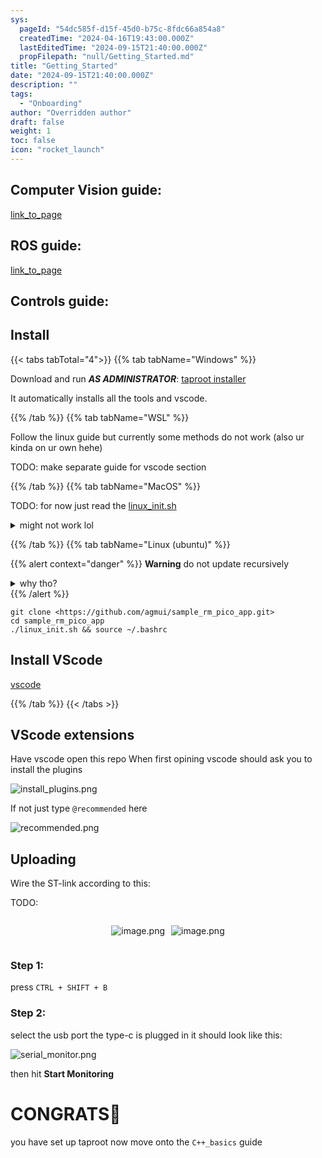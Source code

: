 ```yaml
---
sys:
  pageId: "54dc585f-d15f-45d0-b75c-8fdc66a854a8"
  createdTime: "2024-04-16T19:43:00.000Z"
  lastEditedTime: "2024-09-15T21:40:00.000Z"
  propFilepath: "null/Getting_Started.md"
title: "Getting_Started"
date: "2024-09-15T21:40:00.000Z"
description: ""
tags:
  - "Onboarding"
author: "Overridden author"
draft: false
weight: 1
toc: false
icon: "rocket_launch"
---
```


## Computer Vision guide:

[link_to_page](86d45bc0-388b-4d26-8848-44f255f73d0e)

## ROS guide:

[link_to_page](3c76c1de-ec8f-46d6-8b0a-294005edc2d5)

## Controls guide:

## Install

{{< tabs tabTotal="4">}}
{{% tab tabName="Windows" %}}

Download and run _**AS ADMINISTRATOR**_: [taproot installer](https://github.com/Thornbots/TeachingFreshies/releases/tag/1.0)

It automatically installs all the tools and vscode.

{{% /tab %}}
{{% tab tabName="WSL" %}}

Follow the linux guide but currently some methods do not work (also ur kinda on ur own hehe)

TODO: make separate guide for vscode section

{{% /tab %}}
{{% tab tabName="MacOS" %}}

TODO: for now just read the [linux_init.sh](https://github.com/agmui/sample_rm_pico_app/blob/main/linux_init.sh)

<details>
<summary>might not work lol</summary>

`brew install libusb pkg-config`

Next install: [vscode](https://code.visualstudio.com/Download)

</details>

{{% /tab %}}
{{% tab tabName="Linux (ubuntu)" %}}

{{% alert context="danger" %}}
**Warning** do not update recursively
<details>
<summary>why tho?</summary>
There are some submodules that may go on for a while (like tinyusb) and I highly
recommend you don't need to get them.
If you want to see what submodules I update just look in `linux_init.sh`
</details>
{{% /alert %}}

```shell
git clone <https://github.com/agmui/sample_rm_pico_app.git>
cd sample_rm_pico_app
./linux_init.sh && source ~/.bashrc
```

## Install VScode

[vscode](https://code.visualstudio.com/Download)

{{% /tab %}}
{{< /tabs >}}

## VScode extensions

Have vscode open this repo
When first opining vscode should ask you to install the plugins

![install_plugins.png](https://prod-files-secure.s3.us-west-2.amazonaws.com/d518164a-d88e-44d1-a4ee-3adb3bd8bce0/89bd30f0-1825-4e77-867b-0a41ce370880/install_plugins.png?X-Amz-Algorithm=AWS4-HMAC-SHA256&X-Amz-Content-Sha256=UNSIGNED-PAYLOAD&X-Amz-Credential=ASIAZI2LB466X2X5ISYP%2F20250205%2Fus-west-2%2Fs3%2Faws4_request&X-Amz-Date=20250205T070752Z&X-Amz-Expires=3600&X-Amz-Security-Token=IQoJb3JpZ2luX2VjECcaCXVzLXdlc3QtMiJHMEUCIQCTtjF3wSbsvoEJ4fBri6%2FU191aqxGleq7xpah6gOtCzgIgEsHP%2FA%2FnbpQWK1mHbX1SYkgClXnSheK9%2FntQx2DucrMq%2FwMIQBAAGgw2Mzc0MjMxODM4MDUiDMTYa4jHtCVM7kqrGCrcA0BI8PJ6%2FGPfY%2Bxfx%2BpC0si0Jduaoqy9EIc2aGGrt%2FdTcRukla1gNgFGoZ%2Fdm7Yjm5gWq0KlApfmXJpwGH6eaqkoxe9koy2UHvBEjO2IFKAaLGTUMNr5KLXn7xW4mKCh3u4HO57bHwDEFxA5j66veMLvio7pZPYvp7hMfGaS5xvVqnw7hW8fQ%2BEz1BbXfWHxhwKkKSJ7JvprmvcKLMUpOhHWctbSJCXADRiz0zYSJmzT0QmbvM4mohs1b5sH20kfdJNxfDcvgaVD94YTN3IdQ7uTHtAg6bx%2BTxkfVgWhkpa2jt8PEly8GtrDrTCPUur0KnJnbG%2BpV6vtf2jkgNYIrJXUixSpUP3p63fKulXB8oG%2FNs5GWfQ0R45XFbpee11PMGf4Dm3l2Yc7UXvRmTnOMIVmBVfhpi6WtXyBLRNk%2FpQ3frFpHd%2FMdBZXRV2qSpy8yzViS4ARnvoYpnz2beGaki4JTeGBhYLkDPdcEGgRHpUfUm6NzuHWLn7QYffKtb34v2xbZPatYTnvUmWu%2FCo4r6%2Be22vRjfhAggzLh2HY1%2FhO8v4WfyDkcOkEBuzWDmG9HkcdG7oHcNa8EkotaXzGmNxO%2F4BlWeZtCl3%2FLkrdwG2Ic6NyPT2%2FbPBJvuHuMIOXjL0GOqUB7a658tX4OEIqrofvoH22Lcsl9BNg0by6kp3GoDZVA73SIF2%2B1F13psuK6YAtuN6jbGiDJ%2BtIX0WC460MNEaTu9Viiz0reZl1YSjFXkM4tAm9tv8EiK%2Fkgv65Pur%2F5CeYkdN5MRzB2hVQP7e%2B%2BLwIv3s1HR4F9e6r77ElyrhmV0fTKi1b0RMEG6GSOmE7%2Fjx7J1pw0Q8rp3Ay44hvpIfaUfo%2FcsVT&X-Amz-Signature=79e6f798636410a0bdda91483141969cab68890bab4d75f4b1b2d673abdebcf1&X-Amz-SignedHeaders=host&x-id=GetObject)

If not just type `@recommended` here  

![recommended.png](https://prod-files-secure.s3.us-west-2.amazonaws.com/d518164a-d88e-44d1-a4ee-3adb3bd8bce0/61e661e9-5d85-4dfc-be0d-8d2097a5e793/recommended.png?X-Amz-Algorithm=AWS4-HMAC-SHA256&X-Amz-Content-Sha256=UNSIGNED-PAYLOAD&X-Amz-Credential=ASIAZI2LB466X2X5ISYP%2F20250205%2Fus-west-2%2Fs3%2Faws4_request&X-Amz-Date=20250205T070752Z&X-Amz-Expires=3600&X-Amz-Security-Token=IQoJb3JpZ2luX2VjECcaCXVzLXdlc3QtMiJHMEUCIQCTtjF3wSbsvoEJ4fBri6%2FU191aqxGleq7xpah6gOtCzgIgEsHP%2FA%2FnbpQWK1mHbX1SYkgClXnSheK9%2FntQx2DucrMq%2FwMIQBAAGgw2Mzc0MjMxODM4MDUiDMTYa4jHtCVM7kqrGCrcA0BI8PJ6%2FGPfY%2Bxfx%2BpC0si0Jduaoqy9EIc2aGGrt%2FdTcRukla1gNgFGoZ%2Fdm7Yjm5gWq0KlApfmXJpwGH6eaqkoxe9koy2UHvBEjO2IFKAaLGTUMNr5KLXn7xW4mKCh3u4HO57bHwDEFxA5j66veMLvio7pZPYvp7hMfGaS5xvVqnw7hW8fQ%2BEz1BbXfWHxhwKkKSJ7JvprmvcKLMUpOhHWctbSJCXADRiz0zYSJmzT0QmbvM4mohs1b5sH20kfdJNxfDcvgaVD94YTN3IdQ7uTHtAg6bx%2BTxkfVgWhkpa2jt8PEly8GtrDrTCPUur0KnJnbG%2BpV6vtf2jkgNYIrJXUixSpUP3p63fKulXB8oG%2FNs5GWfQ0R45XFbpee11PMGf4Dm3l2Yc7UXvRmTnOMIVmBVfhpi6WtXyBLRNk%2FpQ3frFpHd%2FMdBZXRV2qSpy8yzViS4ARnvoYpnz2beGaki4JTeGBhYLkDPdcEGgRHpUfUm6NzuHWLn7QYffKtb34v2xbZPatYTnvUmWu%2FCo4r6%2Be22vRjfhAggzLh2HY1%2FhO8v4WfyDkcOkEBuzWDmG9HkcdG7oHcNa8EkotaXzGmNxO%2F4BlWeZtCl3%2FLkrdwG2Ic6NyPT2%2FbPBJvuHuMIOXjL0GOqUB7a658tX4OEIqrofvoH22Lcsl9BNg0by6kp3GoDZVA73SIF2%2B1F13psuK6YAtuN6jbGiDJ%2BtIX0WC460MNEaTu9Viiz0reZl1YSjFXkM4tAm9tv8EiK%2Fkgv65Pur%2F5CeYkdN5MRzB2hVQP7e%2B%2BLwIv3s1HR4F9e6r77ElyrhmV0fTKi1b0RMEG6GSOmE7%2Fjx7J1pw0Q8rp3Ay44hvpIfaUfo%2FcsVT&X-Amz-Signature=5696494ca72de535e3caac19b9a67fb250273cb2f638270b02ba442ff200e654&X-Amz-SignedHeaders=host&x-id=GetObject)

## Uploading

Wire the ST-link according to this:

TODO:

<div style="display: flex;flex-direction: row; column-gap:10px; max-width: 630px;justify-content: center;">
<div>

![image.png](https://prod-files-secure.s3.us-west-2.amazonaws.com/d518164a-d88e-44d1-a4ee-3adb3bd8bce0/210ecb78-1116-4d7b-b9b7-2292f66fa2c2/image.png?X-Amz-Algorithm=AWS4-HMAC-SHA256&X-Amz-Content-Sha256=UNSIGNED-PAYLOAD&X-Amz-Credential=ASIAZI2LB4664JVBADCX%2F20250205%2Fus-west-2%2Fs3%2Faws4_request&X-Amz-Date=20250205T070754Z&X-Amz-Expires=3600&X-Amz-Security-Token=IQoJb3JpZ2luX2VjECcaCXVzLXdlc3QtMiJGMEQCIEygpt1laoO4eZxvuWep%2BA2SF8EPnhmeR1u3LVdNP5e4AiAMitWbRGT3bNg4vbEDLXcr0TFJyAhRy3EbFl1RqI1KYSr%2FAwhAEAAaDDYzNzQyMzE4MzgwNSIMC2Q0umJSro07L6PWKtwDgNxMcWrzLxdIsCgvUEmGBi8OPW%2BKn9jsT1PVwf2%2F5ViqYZXQn2dOaFP9EKsfMIR1CHDEpArHfcLigkG3EzLK2KuKN7SGhNnbpvzt%2BgzGwGDEdrtmChZpmEON7AK1%2BrfgGPkzMEd%2FC41B5OPj1Z%2Bm3qDQ38%2FlwxUkhTmO0nAtpP4mawIIQtU07cLyNnnsmRwTlzTSnPC67QMj8Ms5%2FGahbaTmvJ3KgkASAxZs9pofTbt9Y7XbY5M155NfF8nR1qGEXgCBeDBHf8THLoqZaPGUW7lwfenqTXJJnYQc71NSs5Hr36Cslc%2BzlbyIw2YIZropw5Zm0xHMwh%2Fy9prXqA3vd2jqst1S9J9Mc6hH6nk0XbKnG55LmyAHQp7NwaCWDw3oVWh7YOYpdnpV6%2FxCy06OkxUTOVwBFYqkfN8jk5LS8mbxTUNOLy2gXKhkeF%2F54oPr6SWxn9ZoXCU%2BxBfglTcsXMjh%2BFG7rNbDqXMencGYA8RiuUl0ysNOyVtAA8Bq%2FyuTfscDUK%2FRiKrfr7AMRh8Dxci3jzj0iIyNacbGxf2JVcExrtKxwXm%2B0CcDuQb4zOEdsZkZKE%2F%2F8o3UHlHSNKOAuplmuXdvbkPAEwGrgk%2FvwKeDfRtsaBdC6sxFRUkwwZeMvQY6pgEsNfphziVRe1FG41oYiqh9H20cQuXYhvTMXgoYE80GONpJsWZt06paD4%2BIcud9vT4UXkpUT6TacJKYLx9aeFM%2BeocuKQYkGeh8l2JfcR6bIkw7q8uUJVDwB%2FybqSezeSvCgwFxiSE0dc4TeXW23X4DsqYFmY64bqStdsCNoB04eCCEExXLAZwUbru%2FEIRJPGNa8THAXbDjOh0rlJo%2FJzg57ShCdU95&X-Amz-Signature=ff40d86622cf423097489f5f3a31176f324332ca978c296bc4da80f694ea9db4&X-Amz-SignedHeaders=host&x-id=GetObject)

</div>
<div>

![image.png](https://prod-files-secure.s3.us-west-2.amazonaws.com/d518164a-d88e-44d1-a4ee-3adb3bd8bce0/33a0fd0f-8ca6-4a86-8e09-26e95ded1fff/image.png?X-Amz-Algorithm=AWS4-HMAC-SHA256&X-Amz-Content-Sha256=UNSIGNED-PAYLOAD&X-Amz-Credential=ASIAZI2LB466TH3NSOGZ%2F20250205%2Fus-west-2%2Fs3%2Faws4_request&X-Amz-Date=20250205T070754Z&X-Amz-Expires=3600&X-Amz-Security-Token=IQoJb3JpZ2luX2VjECcaCXVzLXdlc3QtMiJIMEYCIQD2zjaYUv%2FWDDJwrpdQvKga1MggZ1unoSmcyRJWVXiKRQIhAKlA%2BAs%2FOGgOZilFZBelzUg69CIs%2B3cXkJqDIdTm8%2BZsKv8DCEAQABoMNjM3NDIzMTgzODA1IgzwLdarIxZKcuY59Loq3AOJu26ARYgVXreowjr5q70PB8OAkyRYzA%2FbK98ttjXEOQ6pk6R91yPBmFryLd80CJxS347IoWdxmkw3P0D%2BV1hC6muxBqfZFb82tFsKleVd6Midwi2JRl8kYiJeEllPnPQZQ3RGdt5J86uznxTs1Nm5YZdVAffEeF%2FAebEJGffuaus6eFDeha7IOHRYgZEqG0%2BNDxixuLxXlptcF%2BnGky0DIg3vEj6nSqjwKWVgN8OsJ9XxaOiUPidLr9uZtz4xD26DNOnbUnjzfLLg%2BLJUP2J41CKEus9Fe6CvtwFaEqd5JnMvCU9YSmJdflq4ZcAIBJjr%2FQiNPGnqsjwR%2FftPp2L7MRio%2F0LocXL9Z5WkwkSglb8JjPB2eoY7b2w0kQdT84GMiLdyY8P6qhKZTwC6FWPux6mlgQoXjbhJ2rokzULrSg4omkSbCTwCJaCPEzP9AWb3SY0FazU2LI5FDmWe1fjtPvvsCmgXUJqGnbEo6GVPt9UjVo8jlWOTfn31AUxAbUcXoryZPXXaUtjo%2Be%2B4UOg21jgtWlNCuHUbcgwEGx%2FlDK3ohQeBa7lvIphlNxLDxRV5feDDdjB8qnT4GuGIw%2F1VZheV4blnU4dyLCDuf3woyS4%2FQ%2FybFHPa4fL2%2BDD6loy9BjqkAfxARGTHSrLDRf%2FsCsqkaVV%2BfYa11kz3x%2B%2BKRVaex22Ll5E1lCrA%2F7nprbAugzzTxf2DnuNbB8BMy%2F365OzoqNRh%2B52VBVnodXQnz%2FK4on6KyoFtxgXfxVhW2FcO6kCSPUqMjU0dZRJMI7XbfeEHM3bMNHPVrtQCZTnOvDeY9YV4ittEV8rwD2U%2F1W5UETogOHBHecvQeNvgB5%2B%2BsKIytLk9pTpP&X-Amz-Signature=0083273af211035c4c9271b6771c1245513872fc516a655fd099cc08ac831036&X-Amz-SignedHeaders=host&x-id=GetObject)

</div>
</div>

### Step 1:

press `CTRL + SHIFT + B`

### Step 2:

select the usb port the type-c is plugged in it should look like this:

![serial_monitor.png](https://prod-files-secure.s3.us-west-2.amazonaws.com/d518164a-d88e-44d1-a4ee-3adb3bd8bce0/f03f4774-05d4-4393-b6a0-d5efb6d315ab/serial_monitor.png?X-Amz-Algorithm=AWS4-HMAC-SHA256&X-Amz-Content-Sha256=UNSIGNED-PAYLOAD&X-Amz-Credential=ASIAZI2LB466X2X5ISYP%2F20250205%2Fus-west-2%2Fs3%2Faws4_request&X-Amz-Date=20250205T070752Z&X-Amz-Expires=3600&X-Amz-Security-Token=IQoJb3JpZ2luX2VjECcaCXVzLXdlc3QtMiJHMEUCIQCTtjF3wSbsvoEJ4fBri6%2FU191aqxGleq7xpah6gOtCzgIgEsHP%2FA%2FnbpQWK1mHbX1SYkgClXnSheK9%2FntQx2DucrMq%2FwMIQBAAGgw2Mzc0MjMxODM4MDUiDMTYa4jHtCVM7kqrGCrcA0BI8PJ6%2FGPfY%2Bxfx%2BpC0si0Jduaoqy9EIc2aGGrt%2FdTcRukla1gNgFGoZ%2Fdm7Yjm5gWq0KlApfmXJpwGH6eaqkoxe9koy2UHvBEjO2IFKAaLGTUMNr5KLXn7xW4mKCh3u4HO57bHwDEFxA5j66veMLvio7pZPYvp7hMfGaS5xvVqnw7hW8fQ%2BEz1BbXfWHxhwKkKSJ7JvprmvcKLMUpOhHWctbSJCXADRiz0zYSJmzT0QmbvM4mohs1b5sH20kfdJNxfDcvgaVD94YTN3IdQ7uTHtAg6bx%2BTxkfVgWhkpa2jt8PEly8GtrDrTCPUur0KnJnbG%2BpV6vtf2jkgNYIrJXUixSpUP3p63fKulXB8oG%2FNs5GWfQ0R45XFbpee11PMGf4Dm3l2Yc7UXvRmTnOMIVmBVfhpi6WtXyBLRNk%2FpQ3frFpHd%2FMdBZXRV2qSpy8yzViS4ARnvoYpnz2beGaki4JTeGBhYLkDPdcEGgRHpUfUm6NzuHWLn7QYffKtb34v2xbZPatYTnvUmWu%2FCo4r6%2Be22vRjfhAggzLh2HY1%2FhO8v4WfyDkcOkEBuzWDmG9HkcdG7oHcNa8EkotaXzGmNxO%2F4BlWeZtCl3%2FLkrdwG2Ic6NyPT2%2FbPBJvuHuMIOXjL0GOqUB7a658tX4OEIqrofvoH22Lcsl9BNg0by6kp3GoDZVA73SIF2%2B1F13psuK6YAtuN6jbGiDJ%2BtIX0WC460MNEaTu9Viiz0reZl1YSjFXkM4tAm9tv8EiK%2Fkgv65Pur%2F5CeYkdN5MRzB2hVQP7e%2B%2BLwIv3s1HR4F9e6r77ElyrhmV0fTKi1b0RMEG6GSOmE7%2Fjx7J1pw0Q8rp3Ay44hvpIfaUfo%2FcsVT&X-Amz-Signature=68ad4c9863ec5253d7e20a9687f356af25ee6829f1dcd1d9667f4e10e0c5bec8&X-Amz-SignedHeaders=host&x-id=GetObject)

then hit **Start Monitoring**

# CONGRATS🎉

you have set up taproot now move onto the `C++_basics` guide
